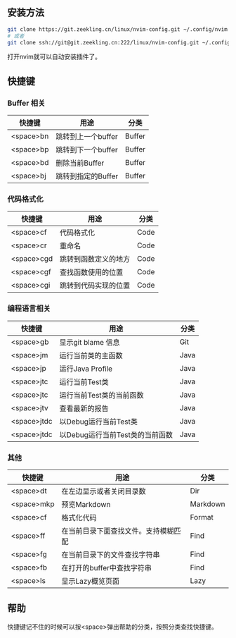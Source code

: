 
## 安装方法

```bash
git clone https://git.zeekling.cn/linux/nvim-config.git ~/.config/nvim
# 或者
git clone ssh://git@git.zeekling.cn:222/linux/nvim-config.git ~/.config/nvim
```
打开nvim就可以自动安装插件了。

## 快捷键

### Buffer 相关

| 快捷键 | 用途 | 分类 |
|---- |---- |----|
| \<space>bn |  跳转到上一个buffer | Buffer |
| \<space>bp |  跳转到下一个buffer | Buffer |
| \<space>bd |  删除当前Buffer | Buffer |
| \<space>bj |  跳转到指定的Buffer | Buffer |

### 代码格式化

| 快捷键 | 用途 | 分类 |
|---- |---- |----|
| \<space>cf |  代码格式化 | Code |
| \<space>cr |  重命名 | Code |
| \<space>cgd |  跳转到函数定义的地方 | Code |
| \<space>cgf |  查找函数使用的位置 | Code |
| \<space>cgi |  跳转到代码实现的位置 | Code |

### 编程语言相关

| 快捷键 | 用途 | 分类 |
|---- |---- |----|
| \<space>gb | 显示git blame 信息 | Git |
| \<space>jm | 运行当前类的主函数 | Java |
| \<space>jp | 运行Java Profile | Java |
| \<space>jtc | 运行当前Test类 | Java |
| \<space>jtc | 运行当前Test类的当前函数 | Java |
| \<space>jtv | 查看最新的报告 | Java |
| \<space>jtdc | 以Debug运行当前Test类 | Java |
| \<space>jtdc | 以Debug运行当前Test类的当前函数 | Java |

### 其他

| 快捷键 | 用途 | 分类 |
|---- |---- |----|
| \<space>dt | 在左边显示或者关闭目录数 | Dir |
| \<space>mkp | 预览Markdown | Markdown |
| \<space>cf | 格式化代码 | Format |
| \<space>ff | 在当前目录下面查找文件。支持模糊匹配 | Find |
| \<space>fg | 在当前目录下的文件查找字符串 | Find |
| \<space>fb | 在打开的buffer中查找字符串 | Find |
| \<space>ls | 显示Lazy概览页面 | Lazy |

## 帮助

快捷键记不住的时候可以按\<space>弹出帮助的分类，按照分类查找快捷键。


